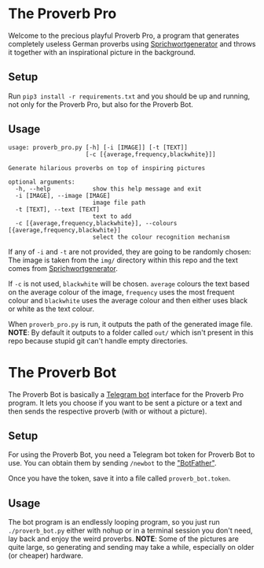# The Proverb Pro

Welcome to the precious playful Proverb Pro, a program
that generates completely useless German proverbs using
[Sprichwortgenerator](http://sprichwort.gener.at/or/) and throws it together
with an inspirational picture in the background.

## Setup

Run `pip3 install -r requirements.txt` and you should be up and running, not
only for the Proverb Pro, but also for the Proverb Bot.

## Usage

```
usage: proverb_pro.py [-h] [-i [IMAGE]] [-t [TEXT]]
                      [-c [{average,frequency,blackwhite}]]

Generate hilarious proverbs on top of inspiring pictures

optional arguments:
  -h, --help            show this help message and exit
  -i [IMAGE], --image [IMAGE]
                        image file path
  -t [TEXT], --text [TEXT]
                        text to add
  -c [{average,frequency,blackwhite}], --colours [{average,frequency,blackwhite}]
                        select the colour recognition mechanism
```

If any of `-i` and `-t` are not provided, they are going to be randomly chosen:
The image is taken from the `img/` directory within this repo and the text comes
from [Sprichwortgenerator](http://sprichwort.gener.at/or/).

If `-c` is not used, `blackwhite` will be chosen. `average` colours the text
based on the average colour of the image, `frequency` uses the most frequent
colour and `blackwhite` uses the average colour and then either uses black or
white as the text colour.

When `proverb_pro.py` is run, it outputs the path of the generated image file.
**NOTE**: By default it outputs to a folder called `out/` which isn't present in
this repo because stupid git can't handle empty directories.

# The Proverb Bot

The Proverb Bot is basically a [Telegram bot](https://core.telegram.org/bots/)
interface for the Proverb Pro program. It lets you choose if you want to be sent
a picture or a text and then sends the respective proverb (with or without a
picture).

## Setup

For using the Proverb Bot, you need a Telegram bot token for Proverb
Bot to use.  You can obtain them by sending `/newbot` to the
["BotFather"](https://telegram.me/botfather).

Once you have the token, save it into a file called `proverb_bot.token`.

## Usage

The bot program is an endlessly looping program, so you just run
`./proverb_bot.py` either with nohup or in a terminal session you don't need,
lay back and enjoy the weird proverbs.
**NOTE**: Some of the pictures are quite large, so generating and sending may
take a while, especially on older (or cheaper) hardware.
